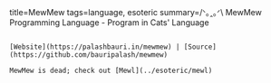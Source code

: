 title=MewMew
tags=language, esoteric
summary=/ᐠ｡ꞈ｡ᐟ\ MewMew Programming Language - Program in Cats' Language
~~~~~~

[Website](https://palashbauri.in/mewmew) | [Source](https://github.com/bauripalash/mewmew)

MewMew is dead; check out [Mewl](../esoteric/mewl)

